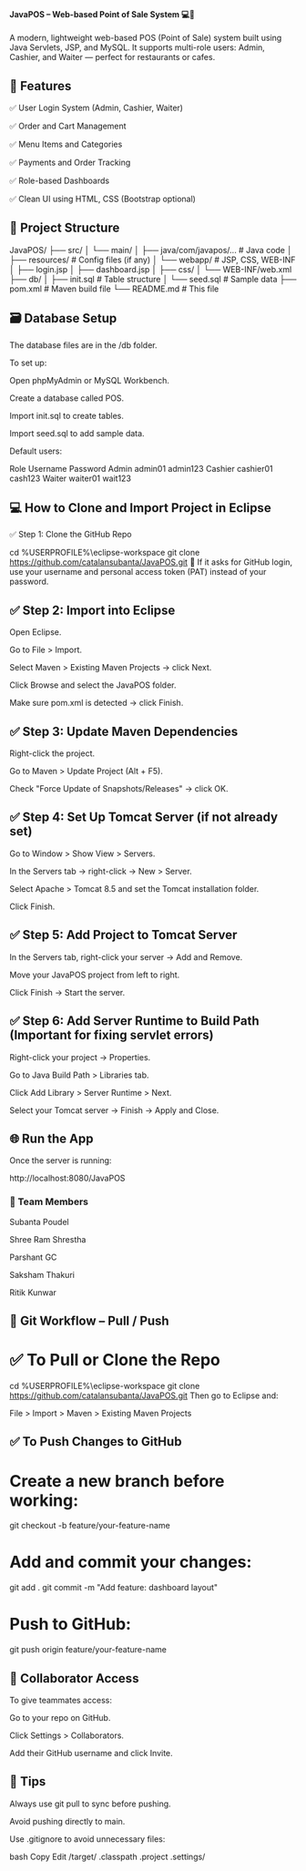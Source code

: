 #### JavaPOS – Web-based Point of Sale System 💻🧾
A modern, lightweight web-based POS (Point of Sale) system built using Java Servlets, JSP, and MySQL. It supports multi-role users: Admin, Cashier, and Waiter — perfect for restaurants or cafes.

## 🚀 Features
✅ User Login System (Admin, Cashier, Waiter)

✅ Order and Cart Management

✅ Menu Items and Categories

✅ Payments and Order Tracking

✅ Role-based Dashboards

✅ Clean UI using HTML, CSS (Bootstrap optional)

## 📁 Project Structure

JavaPOS/
├── src/
│   └── main/
│       ├── java/com/javapos/...     # Java code
│       ├── resources/               # Config files (if any)
│       └── webapp/                  # JSP, CSS, WEB-INF
│           ├── login.jsp
│           ├── dashboard.jsp
│           ├── css/
│           └── WEB-INF/web.xml
├── db/
│   ├── init.sql                     # Table structure
│   └── seed.sql                     # Sample data
├── pom.xml                          # Maven build file
└── README.md                        # This file
## 🗃️ Database Setup
The database files are in the /db folder.

To set up:

Open phpMyAdmin or MySQL Workbench.

Create a database called POS.

Import init.sql to create tables.

Import seed.sql to add sample data.

Default users:


Role	Username	Password
Admin	admin01	admin123
Cashier	cashier01	cash123
Waiter	waiter01	wait123
## 💻 How to Clone and Import Project in Eclipse
✅ Step 1: Clone the GitHub Repo

cd %USERPROFILE%\eclipse-workspace
git clone https://github.com/catalansubanta/JavaPOS.git
🔐 If it asks for GitHub login, use your username and personal access token (PAT) instead of your password.

## ✅ Step 2: Import into Eclipse
Open Eclipse.

Go to File > Import.

Select Maven > Existing Maven Projects → click Next.

Click Browse and select the JavaPOS folder.

Make sure pom.xml is detected → click Finish.

## ✅ Step 3: Update Maven Dependencies
Right-click the project.

Go to Maven > Update Project (Alt + F5).

Check "Force Update of Snapshots/Releases" → click OK.

## ✅ Step 4: Set Up Tomcat Server (if not already set)
Go to Window > Show View > Servers.

In the Servers tab → right-click → New > Server.

Select Apache > Tomcat 8.5 and set the Tomcat installation folder.

Click Finish.

## ✅ Step 5: Add Project to Tomcat Server
In the Servers tab, right-click your server → Add and Remove.

Move your JavaPOS project from left to right.

Click Finish → Start the server.

## ✅ Step 6: Add Server Runtime to Build Path (Important for fixing servlet errors)
Right-click your project → Properties.

Go to Java Build Path > Libraries tab.

Click Add Library > Server Runtime > Next.

Select your Tomcat server → Finish → Apply and Close.

## 🌐 Run the App
Once the server is running:


http://localhost:8080/JavaPOS
### 👥 Team Members
Subanta Poudel

Shree Ram Shrestha

Parshant GC

Saksham Thakuri

Ritik Kunwar

## 🔁 Git Workflow – Pull / Push
# ✅ To Pull or Clone the Repo

cd %USERPROFILE%\eclipse-workspace
git clone https://github.com/catalansubanta/JavaPOS.git
Then go to Eclipse and:

File > Import > Maven > Existing Maven Projects
## ✅ To Push Changes to GitHub
# Create a new branch before working:


git checkout -b feature/your-feature-name
# Add and commit your changes:

git add .
git commit -m "Add feature: dashboard layout"
# Push to GitHub:

git push origin feature/your-feature-name
## 🔐 Collaborator Access
To give teammates access:

Go to your repo on GitHub.

Click Settings > Collaborators.

Add their GitHub username and click Invite.

## 🧠 Tips
Always use git pull to sync before pushing.

Avoid pushing directly to main.

Use .gitignore to avoid unnecessary files:

bash
Copy
Edit
/target/
.classpath
.project
.settings/
